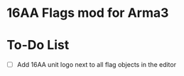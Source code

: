 # 16AA Flags mod for Arma3

# To-Do List

- [ ] Add 16AA unit logo next to all flag objects in the editor